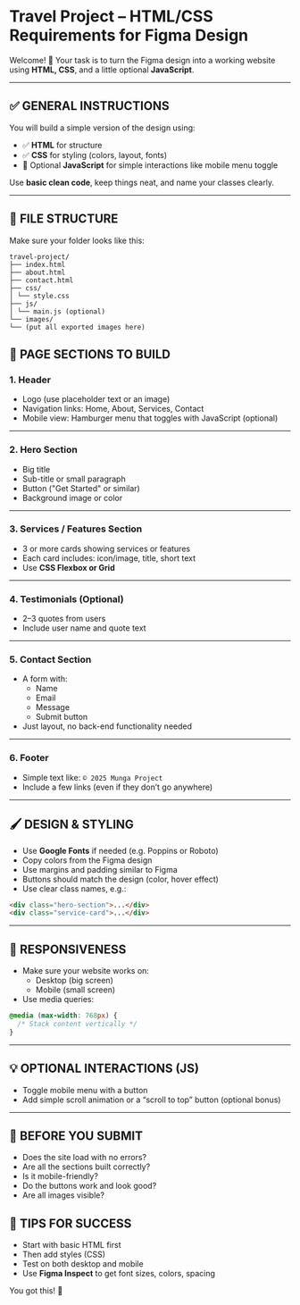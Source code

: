 # Travel Project – HTML/CSS Requirements for Figma Design

Welcome! 🎉 Your task is to turn the Figma design into a working website using **HTML, CSS**, and a little optional **JavaScript**.

---

## ✅ GENERAL INSTRUCTIONS

You will build a simple version of the design using:
- ✅ **HTML** for structure
- ✅ **CSS** for styling (colors, layout, fonts)
- 🔁 Optional **JavaScript** for simple interactions like mobile menu toggle

Use **basic clean code**, keep things neat, and name your classes clearly.

---

## 📁 FILE STRUCTURE

Make sure your folder looks like this:

```
travel-project/
├── index.html
├── about.html
├── contact.html
├── css/
│ └── style.css
├── js/
│ └── main.js (optional)
└── images/
└── (put all exported images here)
```


## 🎨 PAGE SECTIONS TO BUILD

### 1. **Header**
- Logo (use placeholder text or an image)
- Navigation links: Home, About, Services, Contact
- Mobile view: Hamburger menu that toggles with JavaScript (optional)

---

### 2. **Hero Section**
- Big title
- Sub-title or small paragraph
- Button ("Get Started" or similar)
- Background image or color

---

### 3. **Services / Features Section**
- 3 or more cards showing services or features
- Each card includes: icon/image, title, short text
- Use **CSS Flexbox or Grid**

---

### 4. **Testimonials (Optional)**
- 2–3 quotes from users
- Include user name and quote text

---

### 5. **Contact Section**
- A form with:
  - Name
  - Email
  - Message
  - Submit button
- Just layout, no back-end functionality needed

---

### 6. **Footer**
- Simple text like: `© 2025 Munga Project`
- Include a few links (even if they don’t go anywhere)

---

## 🖌️ DESIGN & STYLING

- Use **Google Fonts** if needed (e.g. Poppins or Roboto)
- Copy colors from the Figma design
- Use margins and padding similar to Figma
- Buttons should match the design (color, hover effect)
- Use clear class names, e.g.:

```html
<div class="hero-section">...</div>
<div class="service-card">...</div>
```

---
## 📱 RESPONSIVENESS

- Make sure your website works on:
  - Desktop (big screen)
  - Mobile (small screen)
- Use media queries:

```css
@media (max-width: 768px) {
  /* Stack content vertically */
}
```

---

## 💡 OPTIONAL INTERACTIONS (JS)

- Toggle mobile menu with a button
- Add simple scroll animation or a “scroll to top” button (optional bonus)

---


## 🧪 BEFORE YOU SUBMIT
- Does the site load with no errors?
- Are all the sections built correctly?
- Is it mobile-friendly?
- Do the buttons work and look good?
- Are all images visible?


## 🚀 TIPS FOR SUCCESS

- Start with basic HTML first
- Then add styles (CSS)
- Test on both desktop and mobile
- Use **Figma Inspect** to get font sizes, colors, spacing

You got this! 💪